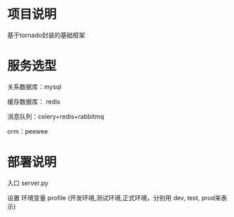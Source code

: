 # 项目说明
基于tornado封装的基础框架


# 服务选型
关系数据库：mysql

缓存数据库： redis

消息队列：celery+redis+rabbitmq

orm：peewee


# 部署说明

入口 server.py

设置 环境变量 profile (开发环境,测试环境,正式环境，分别用 dev, test, prod来表示)










